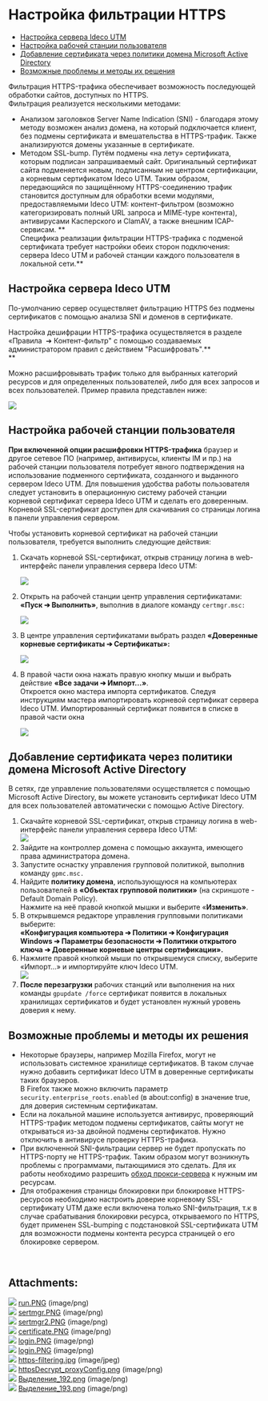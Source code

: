 # Настройка фильтрации HTTPS

<div class="toc-macro rbtoc1627992578266">

  - [Настройка сервера Ideco
    UTM](#id-НастройкафильтрацииHTTPS-НастройкасервераIdecoUTM)
  - [Настройка рабочей станции
    пользователя](#id-НастройкафильтрацииHTTPS-Настройкарабочейстанциипользователя)
  - [Добавление сертификата через политики домена Microsoft Active
    Directory](#id-НастройкафильтрацииHTTPS-ДобавлениесертификатачерезполитикидоменаMicrosoftActiveDirectory)
  - [Возможные проблемы и методы их
    решения](#id-НастройкафильтрацииHTTPS-Возможныепроблемыиметодыихрешения)

</div>

Фильтрация HTTPS-трафика обеспечивает возможность последующей обработки
сайтов, доступных по HTTPS.  
Фильтрация реализуется несколькими методами:

  - Анализом заголовков Server Name Indication (SNI) - благодаря этому
    методу возможен анализ домена, на который подключается клиент, без
    подмены сертификата и вмешательства в HTTPS-трафик. Также
    анализируются домены указанные в сертификате.
  - Методом SSL-bump. Путём подмены «на лету» сертификата, которым
    подписан запрашиваемый сайт. Оригинальный сертификат сайта
    подменяется новым, подписанным не центром сертификации, а
    корневым сертификатом Ideco UTM. Таким образом, передающийся
    по защищённому HTTPS-соединению трафик становится доступным для
    обработки всеми модулями, предоставляемыми Ideco UTM:
    контент-фильтром (возможно категоризировать полный URL
    запроса и MIME-type контента), антивирусами Касперского и
    ClamAV, а также внешним ICAP-сервисам. **  
    Специфика реализации фильтрации HTTPS-трафика с подменой сертификата
    требует настройки обеих сторон подключения: сервера Ideco UTM и
    рабочей станции каждого пользователя в локальной сети.**

## Настройка сервера Ideco UTM

По-умолчанию сервер осуществляет фильтрацию HTTPS без подмены
сертификатов с помощью анализа SNI и доменов в сертификате.

Настройка дешифрации HTTPS-трафика осуществляется в разделе «Правила  ➔
Контент-фильтр" с помощью создаваемых администратором правил с
действием "Расшифровать".**  
**

Можно расшифровывать трафик только для выбранных категорий ресурсов и
для определенных пользователей, либо для всех запросов и всех
пользователей. Пример правила представлен ниже:

![](attachments/2261286/9764867.png)

## Настройка рабочей станции пользователя

**При включенной опции расшифровки HTTPS-трафика** браузер и другое
сетевое ПО (например, антивирусы, клиенты IM и пр.) на рабочей
станции пользователя потребует явного подтверждения на
использование подменного сертификата, созданного и
выданного сервером Ideco UTM. Для повышения удобства работы
пользователя следует установить в операционную систему рабочей
станции корневой сертификат сервера Ideco UTM и сделать его
доверенным. Корневой SSL-сертификат доступен для скачивания со
страницы логина в панели управления сервером.

Чтобы установить корневой сертификат на рабочей станции пользователя,
требуется выполнить следующие действия:

1.  Скачать корневой SSL-сертификат, открыв страницу логина в
    web-интерфейс панели управления сервера Ideco UTM:  
      
    ![](attachments/2261286/9764869.png)
2.  Открыть на рабочей станции центр управления сертификатами: **«Пуск ➔
    Выполнить»**, выполнив в диалоге команду `certmgr.msc:`  
      
    ![](attachments/2261286/2424897.png)
3.  В центре управления сертификатами выбрать раздел **«Доверенные
    корневые сертификаты ➔ Сертификаты»:**  
      
    ![](attachments/2261286/2424898.png)
4.  В правой части окна нажать правую кнопку мыши и выбрать действие
    **«Все задачи ➔ Импорт...»**.  
    Откроется окно мастера импорта сертификатов. Следуя инструкциям
    мастера импортировать корневой сертификат сервера Ideco UTM.
    Импортированный сертификат появится в списке в правой части
    окна  
      
    ![](attachments/2261286/2424899.png)

## Добавление сертификата через политики домена Microsoft Active Directory

В сетях, где управление пользователями осуществляется с помощью
Microsoft Active Directory, вы можете установить сертификат Ideco UTM
для всех пользователей автоматически с помощью Active Directory.

1.  Скачайте корневой SSL-сертификат, открыв страницу логина в
    web-интерфейс панели управления сервера Ideco UTM:  
    ![](attachments/2261286/9764869.png)
2.  Зайдите на контроллер домена с помощью аккаунта, имеющего права
    администратора домена.
3.  Запустите оснастку управления групповой политикой, выполнив команду
    `gpmc.msc.`
4.  Найдите **политику домена**, использующуюся на компьютерах
    пользователей в **«Объектах групповой политики»** (на
    скриншоте - Default Domain Policy).  
    Нажмите на неё правой кнопкой мышки и выберите «**Изменить»**.
5.  В открывшемся редакторе управления групповыми политиками выберите:  
    **«Конфигурация компьютера ➔ Политики ➔ Конфигурация Windows ➔
    Параметры безопасности ➔ Политики открытого ключа ➔ Доверенные
    корневые центры сертификации».**
6.  Нажмите правой кнопкой мыши по открывшемуся списку, выберите
    «Импорт...» и импортируйте ключ Ideco UTM.  
    ![](attachments/2261286/2424900.png)
7.  **После перезагрузки** рабочих станций или выполнения на них команды
    `gpupdate /force` сертификат появится в локальных хранилищах
    сертификатов и будет установлен нужный уровень доверия к
    нему.

## Возможные проблемы и методы их решения

  - Некоторые браузеры, например Mozilla Firefox, могут не использовать
    системное хранилище сертификатов. В таком случае нужно добавить
    сертификат Ideco UTM в доверенные сертификаты таких браузеров.  
    В Firefox также можно включить параметр
    `security.enterprise_roots.enabled` (в about:config) в значение
    true, для доверия системным сертификатам.
  - Если на локальной машине используется антивирус, проверяющий
    HTTPS-трафик методом подмены сертификатов, сайты могут не
    открываться из-за двойной подмены сертификатов. Нужно
    отключить в антивирусе проверку HTTPS-трафика.
  - При включенной SNI-фильтрации сервер не будет пропускать по
    HTTPS-порту не HTTPS-трафик. Таким образом могут возникнуть
    проблемы с программами, пытающимися это сделать. Для их работы
    необходимо разрешить [обход прокси-сервера](./Исключить_IP-адреса_из_обработки_прокси-сервером.md)
    к нужным им ресурсам.
  - Для отображения страницы блокировки при блокировке HTTPS-ресурсов
    необходимо настроить доверие корневому SSL-сертификату UTM даже
    если включена только SNI-фильтрация, т.к в случае срабатывания
    блокировки ресурса, открываемого по HTTPS, будет применен
    SSL-bumping с подстановкой SSL-сертификата UTM для возможности
    подмены контента ресурса страницей о его блокировке сервером.

 

<div class="pageSectionHeader">

## Attachments:

</div>

<div class="greybox" data-align="left">

![](images/icons/bullet_blue.gif)
[run.PNG](attachments/2261286/2424897.png) (image/png)  
![](images/icons/bullet_blue.gif)
[sertmgr.PNG](attachments/2261286/2424898.png) (image/png)  
![](images/icons/bullet_blue.gif)
[sertmgr2.PNG](attachments/2261286/2424899.png) (image/png)  
![](images/icons/bullet_blue.gif)
[certificate.PNG](attachments/2261286/2424900.png) (image/png)  
![](images/icons/bullet_blue.gif)
[login.PNG](attachments/2261286/4982783.png) (image/png)  
![](images/icons/bullet_blue.gif)
[login.PNG](attachments/2261286/4982781.png) (image/png)  
![](images/icons/bullet_blue.gif)
[https-filtering.jpg](attachments/2261286/6062207.jpg) (image/jpeg)  
![](images/icons/bullet_blue.gif)
[httpsDecrypt\_proxyConfig.png](attachments/2261286/6586369.png)
(image/png)  
![](images/icons/bullet_blue.gif)
[Выделение\_192.png](attachments/2261286/9764867.png)
(image/png)  
![](images/icons/bullet_blue.gif)
[Выделение\_193.png](attachments/2261286/9764869.png)
(image/png)  

</div>
